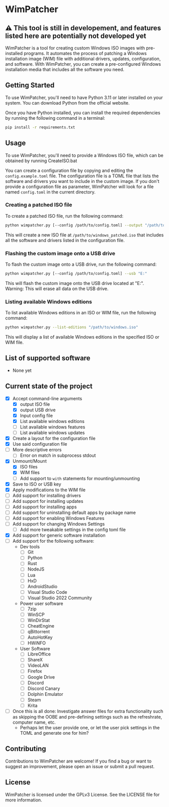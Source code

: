# WimPatcher

## ⚠️ This tool is still in developement, and features listed here are potentially not developed yet

WimPatcher is a tool for creating custom Windows ISO images with pre-installed programs. It automates the process of patching a Windows installation image (WIM) file with additional drivers, updates, configuration, and software. With WimPatcher, you can create a pre-configured Windows installation media that includes all the software you need.

## Getting Started

To use WimPatcher, you'll need to have Python 3.11 or later installed on your system. You can download Python from the official website.

Once you have Python installed, you can install the required dependencies by running the following command in a terminal:

```bash
pip install -r requirements.txt
```

## Usage

To use WimPatcher, you'll need to provide a Windows ISO file, which can be obtained by running CreateISO.bat

You can create a configuration file by copying and editing the `config.example.toml` file. The configuration file is a TOML file that lists the software and drivers you want to include in the custom image. If you don't provide a configuration file as parameter, WimPatcher will look for a file named `config.toml` in the current directory.

### Creating a patched ISO file

To create a patched ISO file, run the following command:

```sh
python wimpatcher.py [--config /path/to/config.toml] --output "/path/to/windows_patched.iso"
```

This will create a new ISO file at `/path/to/windows_patched.iso` that includes all the software and drivers listed in the configuration file.

### Flashing the custom image onto a USB drive

To flash the custom image onto a USB drive, run the following command:

```sh
python wimpatcher.py [--config /path/to/config.toml] --usb "E:"
```

This will flash the custom image onto the USB drive located at "E:". Warning: This will erase all data on the USB drive.

### Listing available Windows editions

To list available Windows editions in an ISO or WIM file, run the following command:

```sh
python wimpatcher.py --list-editions "/path/to/windows.iso"
```

This will display a list of available Windows editions in the specified ISO or WIM file.

## List of supported software

- None yet

## Current state of the project

- [x] Accept command-line arguments
  - [x] output ISO file
  - [x] output USB drive
  - [x] Input config file
  - [x] List available windows editions
  - [ ] List available windows features
  - [ ] List available windows updates
- [x] Create a layout for the configuration file
- [x] Use said configuration file
- [ ] More descriptive errors
  - [ ] Error on match in subprocess stdout
- [x] Unmount/Mount
  - [x] ISO files
  - [x] WIM files
  - [ ] Add support to `with` statements for mounting/unmounting
- [x] Save to ISO or USB key
- [x] Apply modifications to the WIM file
- [ ] Add support for installing drivers
- [ ] Add support for installing updates
- [ ] Add support for installing apps
- [ ] Add support for uninstalling default apps by package name
- [ ] Add support for enabling Windows Features
- [ ] Add support for changing Windows Settings
  - [ ] Add more tweakable settings in the config toml file
- [x] Add support for generic software installation
- [ ] Add support for the following software:
  - Dev tools
    - [ ] Git
    - [ ] Python
    - [ ] Rust
    - [ ] NodeJS
    - [ ] Lua
    - [ ] HxD
    - [ ] AndroidStudio
    - [ ] Visual Studio Code
    - [ ] Visual Studio 2022 Community
  - Power user software
    - [ ] 7zip
    - [ ] WinSCP
    - [ ] WinDirStat
    - [ ] CheatEngine
    - [ ] qBittorrent
    - [ ] AutoHotKey
    - [ ] HWiNFO
  - User Software
    - [ ] LibreOffice
    - [ ] ShareX
    - [ ] VideoLAN
    - [ ] Firefox
    - [ ] Google Drive
    - [ ] Discord
    - [ ] Discord Canary
    - [ ] Dolphin Emulator
    - [ ] Steam
    - [ ] Krita
- [ ] Once this is all done: Investigate answer files for extra functionality such as skipping the OOBE and pre-defining settings such as the refreshrate, computer name, etc.
  - Perhaps let the user provide one, or let the user pick settings in the TOML and generate one for him?

## Contributing

Contributions to WimPatcher are welcome! If you find a bug or want to suggest an improvement, please open an issue or submit a pull request.

## License

WimPatcher is licensed under the GPLv3 License. See the LICENSE file for more information.
